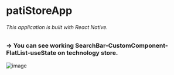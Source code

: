 # patiStoreApp
###### This application is built with React Native.

### -> You can see working SearchBar-CustomComponent-FlatList-useState on technology store.

![image](https://user-images.githubusercontent.com/92105996/213880246-31dcab5a-1679-40f7-9d64-f7216cbfd2cf.png)

